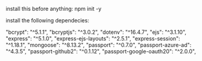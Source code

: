 install this before anything:
 npm init -y

install the following dependecies:

   "bcrypt": "^5.1.1",
   "bcryptjs": "^3.0.2",
   "dotenv": "^16.4.7",
   "ejs": "^3.1.10",
   "express": "^5.1.0",
   "express-ejs-layouts": "^2.5.1",
   "express-session": "^1.18.1",
   "mongoose": "^8.13.2",
   "passport": "^0.7.0",
   "passport-azure-ad": "^4.3.5",
   "passport-github2": "^0.1.12",
   "passport-google-oauth20": "^2.0.0",


